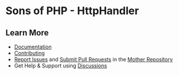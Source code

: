 Sons of PHP - HttpHandler
=========================


## Learn More

* [Documentation][docs]
* [Contributing][contributing]
* [Report Issues][issues] and [Submit Pull Requests][pull-requests] in the [Mother Repository][mother-repo]
* Get Help & Support using [Discussions][discussions]

[discussions]: https://github.com/orgs/SonsOfPHP/discussions
[mother-repo]: https://github.com/SonsOfPHP/sonsofphp
[contributing]: https://docs.sonsofphp.com/contributing/
[docs]: https://docs.sonsofphp.com/components/http-handler/
[issues]: https://github.com/SonsOfPHP/sonsofphp/issues?q=is%3Aopen+is%3Aissue+label%3AHttpHandler
[pull-requests]: https://github.com/SonsOfPHP/sonsofphp/pulls?q=is%3Aopen+is%3Apr+label%3AHttpHandler
